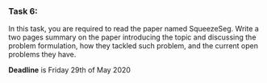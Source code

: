 <!--## Current Deadlines

#### **Project 1**:

Submission link: [https://forms.gle/ZdUEipUyo2AFPwtY9](https://forms.gle/ZdUEipUyo2AFPwtY9)

**Deadline** is Tuesday 4th of April 2020
-->
### Task 6:
In this task, you are required to read the paper named SqueezeSeg. Write a two pages summary on the paper introducing the topic and discussing the problem formulation, how they tackled such problem, and the current open problems they have.

**Deadline** is Friday 29th of May 2020
